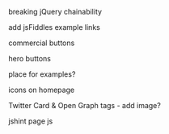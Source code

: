 breaking jQuery chainability

add jsFiddles example links

commercial buttons

hero buttons

place for examples?

icons on homepage

Twitter Card & Open Graph tags - add image?

jshint page js
